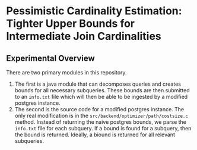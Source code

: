 # Pessimistic Cardinality Estimation: Tighter Upper Bounds for Intermediate Join Cardinalities

## Experimental Overview
There are two primary modules in this repository.

1. The first is a java module that can decomposes queries and creates bounds for all necessary subqueries. These bounds are then submitted to an `info.txt` file which will then be able to be ingested by a modified postgres instance.
2. The second is the source code for a modified postgres instance. The only real modification is in the `src/backend/optimizer/path/costsize.c` method. Instead of returning the naive postgres bounds, we parse the `info.txt` file for each subquery. If a bound is found for a subquery, then the bound is returned. Ideally, a biound is returned for all relevant subqueries.

